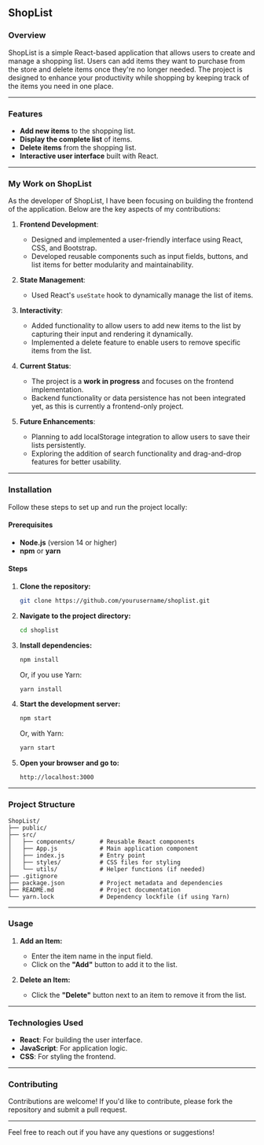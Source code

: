 ## ShopList

### Overview
ShopList is a simple React-based application that allows users to create and manage a shopping list. Users can add items they want to purchase from the store and delete items once they're no longer needed. The project is designed to enhance your productivity while shopping by keeping track of the items you need in one place.

---

### Features
- **Add new items** to the shopping list.
- **Display the complete list** of items.
- **Delete items** from the shopping list.
- **Interactive user interface** built with React.

---

### My Work on ShopList
As the developer of ShopList, I have been focusing on building the frontend of the application. Below are the key aspects of my contributions:

1. **Frontend Development**:
   - Designed and implemented a user-friendly interface using React, CSS, and Bootstrap.
   - Developed reusable components such as input fields, buttons, and list items for better modularity and maintainability.

2. **State Management**:
   - Used React's `useState` hook to dynamically manage the list of items.

3. **Interactivity**:
   - Added functionality to allow users to add new items to the list by capturing their input and rendering it dynamically.
   - Implemented a delete feature to enable users to remove specific items from the list.

4. **Current Status**:
   - The project is a **work in progress** and focuses on the frontend implementation.
   - Backend functionality or data persistence has not been integrated yet, as this is currently a frontend-only project.

5. **Future Enhancements**:
   - Planning to add localStorage integration to allow users to save their lists persistently.
   - Exploring the addition of search functionality and drag-and-drop features for better usability.

---

### Installation
Follow these steps to set up and run the project locally:

#### Prerequisites
- **Node.js** (version 14 or higher)
- **npm** or **yarn**

#### Steps
1. **Clone the repository:**
   ```bash
   git clone https://github.com/yourusername/shoplist.git
   ```

2. **Navigate to the project directory:**
   ```bash
   cd shoplist
   ```

3. **Install dependencies:**
   ```bash
   npm install
   ```
   Or, if you use Yarn:
   ```bash
   yarn install
   ```

4. **Start the development server:**
   ```bash
   npm start
   ```
   Or, with Yarn:
   ```bash
   yarn start
   ```

5. **Open your browser and go to:**
   ```
   http://localhost:3000
   ```

---

### Project Structure
```plaintext
ShopList/
├── public/
├── src/
│   ├── components/       # Reusable React components
│   ├── App.js            # Main application component
│   ├── index.js          # Entry point
│   ├── styles/           # CSS files for styling
│   └── utils/            # Helper functions (if needed)
├── .gitignore
├── package.json          # Project metadata and dependencies
├── README.md             # Project documentation
└── yarn.lock             # Dependency lockfile (if using Yarn)
```

---

### Usage
1. **Add an Item:**
   - Enter the item name in the input field.
   - Click on the **"Add"** button to add it to the list.

2. **Delete an Item:**
   - Click the **"Delete"** button next to an item to remove it from the list.

---

### Technologies Used
- **React**: For building the user interface.
- **JavaScript**: For application logic.
- **CSS**: For styling the frontend.

---

### Contributing
Contributions are welcome! If you'd like to contribute, please fork the repository and submit a pull request.

---

Feel free to reach out if you have any questions or suggestions!

